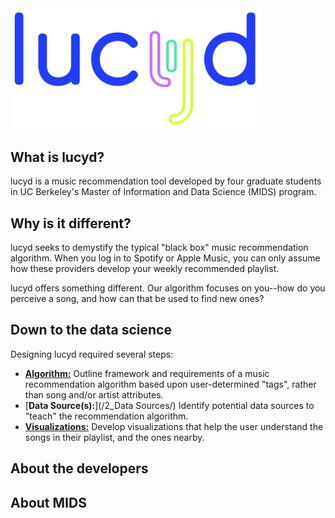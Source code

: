 <img src="/static_content/Lucyd-Logo_blue.png" width="400">

## What is lucyd?
lucyd is a music recommendation tool developed by four graduate students in UC Berkeley's Master of Information and Data Science (MIDS) program.

## Why is it different?
lucyd seeks to demystify the typical "black box" music recommendation algorithm. When you log in to Spotify or Apple Music, you can only assume how these providers develop your weekly recommended playlist.

lucyd offers something different. Our algorithm focuses on you--how do you perceive a song, and how can that be used to find new ones?

## Down to the data science
Designing lucyd required several steps:
  * [**Algorithm:**](/1_Algorithms/) Outline framework and requirements of a music recommendation algorithm based upon user-determined "tags", rather than song and/or artist attributes.
  * [**Data Source(s):**](/2_Data Sources/) Identify potential data sources to "teach" the recommendation algorithm.
  * [**Visualizations:**](/3_Visualizations/) Develop visualizations that help the user understand the songs in their playlist, and the ones nearby.

## About the developers


## About MIDS
